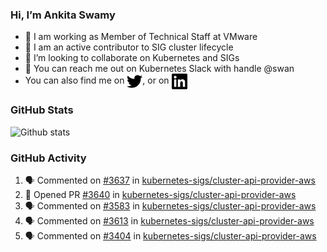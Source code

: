 ### Hi, I’m Ankita Swamy

- 💼 I am working as Member of Technical Staff at VMware
- 👀 I am an active contributor to SIG cluster lifecycle 
- 💞️ I’m looking to collaborate on Kubernetes and SIGs
- 💬 You can reach me out on Kubernetes Slack with handle @swan
- You can also find me on <a href="https://twitter.com/SwamyAnkita" target="blank"><img align="center" src="https://raw.githubusercontent.com/Ankitasw/Ankitasw/master/svg/twitter.svg" alt="Ankitasw" height="25" width="25" color="#1DA1f2" /></a>, or on <a href="https://www.linkedin.com/in/Ankitaswamy/" target="blank"><img align="center" src="https://raw.githubusercontent.com/Ankitasw/Ankitasw/master/svg/linkedin.svg" alt="Ankitasw" height="25" width="25" /></a>

### GitHub Stats
![Github stats](https://github-readme-stats.vercel.app/api?username=Ankitasw&count_private=true&show_icons=true&theme=tokyonight)

### GitHub Activity 
<!--START_SECTION:activity-->
1. 🗣 Commented on [#3637](https://github.com/kubernetes-sigs/cluster-api-provider-aws/issues/3637) in [kubernetes-sigs/cluster-api-provider-aws](https://github.com/kubernetes-sigs/cluster-api-provider-aws)
2. 💪 Opened PR [#3640](https://github.com/kubernetes-sigs/cluster-api-provider-aws/pull/3640) in [kubernetes-sigs/cluster-api-provider-aws](https://github.com/kubernetes-sigs/cluster-api-provider-aws)
3. 🗣 Commented on [#3583](https://github.com/kubernetes-sigs/cluster-api-provider-aws/issues/3583) in [kubernetes-sigs/cluster-api-provider-aws](https://github.com/kubernetes-sigs/cluster-api-provider-aws)
4. 🗣 Commented on [#3613](https://github.com/kubernetes-sigs/cluster-api-provider-aws/issues/3613) in [kubernetes-sigs/cluster-api-provider-aws](https://github.com/kubernetes-sigs/cluster-api-provider-aws)
5. 🗣 Commented on [#3404](https://github.com/kubernetes-sigs/cluster-api-provider-aws/issues/3404) in [kubernetes-sigs/cluster-api-provider-aws](https://github.com/kubernetes-sigs/cluster-api-provider-aws)
<!--END_SECTION:activity-->
